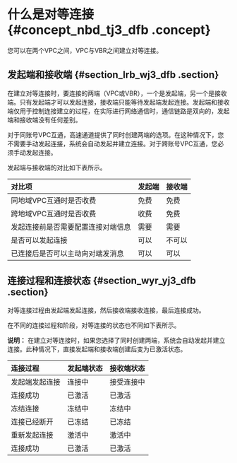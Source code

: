 # 什么是对等连接 {#concept_nbd_tj3_dfb .concept}

您可以在两个VPC之间，VPC与VBR之间建立对等连接。

## 发起端和接收端 {#section_lrb_wj3_dfb .section}

在建立对等连接时，要连接的两端（VPC或VBR），一个是发起端，另一个是接收端。只有发起端才可以发起连接，接收端只能等待发起端发起连接。发起端和接收端仅用于控制连接建立的过程，在实际进行网络通信时，通信链路是双向的，发起端和接收端没有任何差别。

对于同账号VPC互通，高速通道提供了同时创建两端的选项。在这种情况下，您不需要手动发起连接，系统会自动发起并建立连接。对于跨账号VPC互通，您必须手动发起连接。

发起端与接收端的对比如下表所示。

|对比项|发起端|接收端|
|:--|:--|:--|
|同地域VPC互通时是否收费|免费|免费|
|跨地域VPC互通时是否收费|收费|免费|
|发起连接前是否需要配置连接对端信息|需要|需要|
|是否可以发起连接|可以|不可以|
|已连接后是否可以主动向对端发消息|可以|可以|

## 连接过程和连接状态 {#section_wyr_yj3_dfb .section}

对等连接过程由发起端发起连接，然后接收端接收连接，最后连接成功。

在不同的连接过程和阶段，对等连接的状态也不同如下表所示。

**说明：** 在建立对等连接时，如果您选择了同时创建两端，系统会自动发起并建立连接。此种情况下，直接发起端和接收端创建后变为已激活状态。

|连接过程|发起端状态|接收端状态|
|:---|:----|:----|
|发起端发起连接|连接中|接受连接中|
|连接成功|已激活|已激活|
|冻结连接|冻结中|冻结中|
|连接已经断开|已冻结|已冻结|
|重新发起连接|激活中|激活中|
|连接成功|已激活|已激活|

